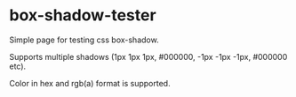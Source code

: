 # box-shadow-tester

Simple page for testing css box-shadow.

Supports multiple shadows (1px 1px 1px, #000000, -1px -1px -1px, #000000 etc).

Color in hex and rgb(a) format is supported.
